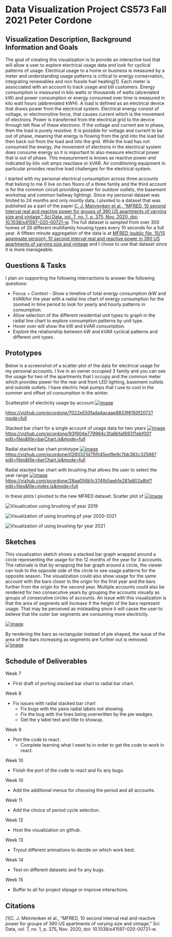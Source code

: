 # Data Visualization Project CS573 Fall 2021 Peter Cordone

## Visualization Description, Background Information and Goals

The goal of creating this visualization is to provide an interactive tool that will allow a user to explore electrical usage data and look for cyclical patterns of usage.  Electrical usage to a home or business is measured by a meter and understanding usage patterns is critical to energy conservation, integrating renewables and non fossile fuel heating[1].  Each meter is assocciated with an account to track usage and bill customers.  Energy consumption is measured in kilo watts or thousands of watts (abreviated kW) and power consumption or energy consumed over time is measured in kilo watt hours (abbreviated kWH).  A load is defined as an electrical device that draws power from the electrical system.  Electrical energy consist of voltage, or electromotive force, that causes current which is the movement of electrons.  Power is transferred from the electrical grid to the device through teh flow of these electrons.  If the voltage and current are in phase, then the load is purely resistive.  It is possible for voltage and current to be out of phase, meaning that energy is flowing from the grid into the load but then back out from the load and into the grid.  While the load has not consumed the energy, the movement of electrons in the electrical system does consume energy so it is important to also measure electrical power that is out of phase.  This measurement is knows as reactive power and indicated by kilo volt amps reactiave or kVAR.  Air conditioning equipment in particular provides reactive load challenges for the electrical system.

I started with my personal electrical consumption across three accounts that belong to me (I live on two floors of a three family and the third account is for the common circuit providing power for outdoor outlets, the basement workshop and common hallway lighting).  Since my personal dataset was limited to 24 months and only montly data, I pivoted to a dataset that was published as a part of the paper [C. J. Meinrenken et al., “MFRED, 10 second interval real and reactive power for groups of 390 US apartments of varying size and vintage,” Sci Data, vol. 7, no. 1, p. 375, Nov. 2020, doi: 10.1038/s41597-020-00721-w](https://www.nature.com/articles/s41597-020-00721-w).  The full dataset is sampled from over 300 homes of 26 different multifamily housing types every 10 seconds for a full year.  A fifteen minute aggregation of the data is at [MFRED (public file, 15/15 aggregate version): 10 second interval real and reactive power in 390 US apartments of varying size and vintage](https://dataverse.harvard.edu/dataset.xhtml?persistentId=doi:10.7910/DVN/X9MIDJ) and I chose to use that dataset since it is more manageable.

## Questions & Tasks

I plan on supporting the following interractions to answer the following questions:
* Focus + Context - Show a timeline of total energy consumption (kW and kVAR)for the year with a radial line chart of energy consumption for the zoomed in time period to look for yearly and hourly patterns in consumption.
* Allow selection of the different residential unit types to graph in the radial line chart to explore consumption patterns by unit type.
* Hover over will show the kW and kVAR consumption.
* Explore the relationship between kW and kVAR cyclical patterns and different unit types.

## Prototypes

Below is a screenshot of a scatter plot of the data for electrical usage for my personal accounts.  I live in an owner occupied 3 family and you can see the usage for two of the apartments that I occupy and the common meter which provides power for the rear and front LED lighting, basement outlets and outside outlets.  I have electric heat pumps that I use to cool in the summer and offset oil consumption in the winter.

Scatterplot of electicity usage by account
[![image](
https://user-images.githubusercontent.com/447806/137117330-d6a54938-2a87-46b4-ae3c-8dc0dadc79a4.png)](
https://user-images.githubusercontent.com/447806/137117330-d6a54938-2a87-46b4-ae3c-8dc0dadc79a4.png)

https://vizhub.com/pcordone/7022e550fada4acaae8833f6150f2072?mode=full

Stacked bar chart for a single account of usage data for two years
[![image](
https://user-images.githubusercontent.com/447806/136951147-99747773-92ad-4fac-9385-8670a5154d0a.png)](
https://user-images.githubusercontent.com/447806/136951147-99747773-92ad-4fac-9385-8670a5154d0a.png)
https://vizhub.com/pcordone/93f904e779964c3fa8bfa169311ebf00?edit=files&file=barChart.js&mode=full

Radial stacked bar chart prototype
[![image](
https://user-images.githubusercontent.com/447806/137047437-fcdf74d5-ab3c-4c9d-80e2-86a9fb930eb7.png)](
https://user-images.githubusercontent.com/447806/137047437-fcdf74d5-ab3c-4c9d-80e2-86a9fb930eb7.png)
https://vizhub.com/pcordone/0260321d75f045ed9e9c7bb382c32586?edit=files&file=barChart.js&mode=full

Radial stacked bar chart with brushing that allows the user to select the year range
[![image](
https://user-images.githubusercontent.com/447806/138621014-8f3e3043-b0a7-40d1-815a-91cd3c029a21.png)](
https://user-images.githubusercontent.com/447806/138621014-8f3e3043-b0a7-40d1-815a-91cd3c029a21.png)
https://vizhub.com/pcordone/28aa056b1c374fb5aeb1e281a802a8bf?edit=files&file=index.js&mode=full

In these plots I pivoted to the new MFRED dataset.
Scatter plot of 
[![image](
https://user-images.githubusercontent.com/447806/137047437-fcdf74d5-ab3c-4c9d-80e2-86a9fb930eb7.png)](
https://user-images.githubusercontent.com/447806/137047437-fcdf74d5-ab3c-4c9d-80e2-86a9fb930eb7.png)

![Visualication using brushing of year 2019](https://user-images.githubusercontent.com/447806/139498642-09499915-6d4e-49e1-8525-d25d9cf3794c.png)

![Visualization of using brushing pf year 2020-2021](https://user-images.githubusercontent.com/447806/139498649-1537bfb0-0557-4f05-bc27-06ad39c02116.png)

![Visualization of using brushing fpr year 2021](https://user-images.githubusercontent.com/447806/139498663-d519bf4c-0e98-4e00-a3f3-40af3e5503f9.png)

## Sketches

This visualization sketch shows a stacked bar graph wrapped around a circle representing the usage for the 12 months of the year for 3 accounts.  The rationale is that by wrapping the bar graph around a circle, the viewer can look to the opposite side of the circle to see usage patterns for the opposite season.  The visualization could also show usage for the same account with the bars closer to the origin for the first year and the bars further from the origin for the second year.  Multiple accounts could also be rendered for two consecutive years by grouping the accounts visually as groups of consecutive circles of accounts.  An issue with this visualization is that the area of segments will increase if the height of the bars represent usage.  That may be perceived as misleading since it will cause the user to believe that the outer bar segments are consuming more electricity.

[![image](https://user-images.githubusercontent.com/447806/133938224-1bc1bfc5-3cd1-439e-a079-243d89931b48.png)](https://user-images.githubusercontent.com/447806/133938224-1bc1bfc5-3cd1-439e-a079-243d89931b48.png)

By rendering the bars as rectangular instead of pie shaped, the issue of the area of the bars increasing as segments are further out is removed.
[![image](
https://user-images.githubusercontent.com/447806/133938231-ae7a1b6b-bd14-46a2-b126-a578d11f0b41.png)](
https://user-images.githubusercontent.com/447806/133938231-ae7a1b6b-bd14-46a2-b126-a578d11f0b41.png)

## Schedule of Deliverables
Week 7
* First draft of porting stacked bar chart to radial bar chart.<br>

Week 8
* Fix issues with radial stacked bar chart
  * Fix bugs with the yaxis radial labels not showing.
  * Fix the bug with the lines being overwritten by the pie wedges.
  * Get the y label text and title to showup.<br>

Week 9
* Port the code to react.
  * Complete learning what I need to in order to get the code to work in react.<br>

Week 10
* Finish the port of the code to react and fix any bugs.<br>

Week 10
* Add the additional menus for choosing the period and all accounts.<br>

Week 11
* Add the choice of period cycle selection.<br>

Week 12
* Host the visualization on github.<br>

Week 13
* Tryout different animations to decide on which work best.<br>

Week 14
* Test on different datasets and fix any bugs.<br>

Week 15
* Buffer to all for project slipage or improve interactions.

## Citations
[1]C. J. Meinrenken et al., “MFRED, 10 second interval real and reactive power for groups of 390 US apartments of varying size and vintage,” Sci Data, vol. 7, no. 1, p. 375, Nov. 2020, doi: 10.1038/s41597-020-00721-w.


